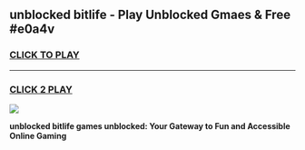 
## unblocked bitlife - Play Unblocked Gmaes & Free #e0a4v
<h3>
<a href="https://news.freeplayer.one?title=unblocked_bitlife&ref=24F">CLICK TO PLAY</a></h3>
<hr>

<h3>
<a href="https://news.freeplayer.one?title=unblocked_bitlife&ref=24F">CLICK 2 PLAY</a>
  
</h3>

<a href="https://news.freeplayer.one?title=unblocked_bitlife&ref=24F/"><img src="https://clearcache.store/games.png"></a>


**unblocked bitlife games unblocked: Your Gateway to Fun and Accessible Online Gaming**
